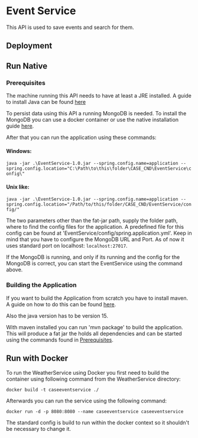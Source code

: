 # Event Service

This API is used to save events and search for them. 

## Deployment
## Run Native
### Prerequisites  
The machine running this API needs to have at least a JRE installed. A guide to install Java can be found [here](https://docs.oracle.com/goldengate/1212/gg-winux/GDRAD/java.htm#BGBFJHAB)

To persist data using this API a running MongoDB is needed. To install the MongoDB you can use a docker container or use the native installation guide [here](https://www.mongodb.com/docs/manual/installation/).


After that you can run the application using these commands: 

#### Windows:

`java -jar .\EventService-1.0.jar --spring.config.name=application --spring.config.location="C:\Path\to\this\folder\CASE_CND\EventService\config\"`

#### Unix like:

`java -jar .\EventService-1.0.jar --spring.config.name=application --spring.config.location="/Path/to/this/folder/CASE_CND/EventService/config/"`

The two parameters other than the fat-jar path, supply the folder path, where to find the config files for the application.
A predefined file for this config can be found at 'EventService/config/spring.application.yml'. Keep in mind that you have to configure the MongoDB URL and Port. As of now it uses standard port on localhost: `localhost:27017`.

If the MongoDB is running, and only if its running and the config for the MongoDB is correct, you can start the EventService using the command above.
### Building the Application
If you want to build the Application from scratch you have to install maven. A guide on how to do this can be found [here](https://maven.apache.org/install.html).

Also the java version has to be version 15.

With maven installed you can run 'mvn package' to build the application. This will produce a fat jar the holds all dependencies and can be started using the commands found in [Prerequisites](#prerequisites).
## Run with Docker
To run the WeatherService using Docker you first need to build the container using following command from the WeatherService directory:

`docker build -t caseeventservice ./`

Afterwards you can run the service using the following command:

`docker run -d -p 8080:8080 --name caseeventservice caseeventservice`

The standard config is build to run within the docker context so it shouldn't be necessary to change it.
